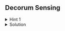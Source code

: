 ## Decorum Sensing

<details closed>
<summary>Hint 1</summary>

Take a look at the values of $A_i$ of the students that do say "Thank you, sir!", and the order in which these values are said.  Do you notice something?

</details>

<details closed>
<summary>Solution</summary>

We need one key insight. For a student to decide whether or not they will say "Thank you, sir!", it is sufficient for them to _only_ observe the other students with a strictly smaller $A$ value.

We can develop the following algorithm.
- Maintain some variable `done` which counts the number of students that have already said "Thank you, sir!" (initialized to $0$).
- Sort $A$ in nondecreasing order.
- Iterate over the students' $A$ values in that sorted order.
  - If some student's $A$ value is less than or equal to `done`, then this student also says, "Thank you, sir!" (so increment `done += 1`)
  - If not, then we can actually `break` and exit the loop early, because no further students from this point on will say, "Thank you, sir!"

The running time of this solution is $\mathcal{O}(n \lg n)$, to sort $A$.

</details>


